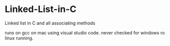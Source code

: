 # Linked-List-in-C
Linked list in C and all associating methods

runs on gcc on mac using visual studio code. never checked for windows ro linux running.
